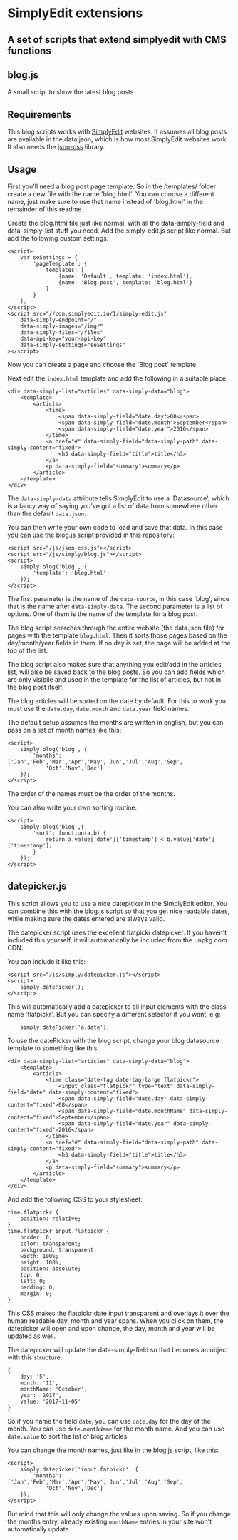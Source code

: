 # SimplyEdit extensions
## A set of scripts that extend simplyedit with CMS functions

## blog.js
A small script to show the latest blog posts

## Requirements

This blog scripts works with [SimplyEdit](https://simplyedit.io) websites. It assumes all blog posts are available in the data.json, which is how most SimplyEdit websites work.
It also needs the [json-css](https://github.com/SimplyEdit/json-css) library.

## Usage

First you'll need a blog post page template. So in the /templates/ folder 
create a new file with the name 'blog.html'. You can choose a different 
name, just make sure to use that name instead of 'blog.html' in the
remainder of this readme.

Create the blog.html file just like normal, with all the data-simply-field
and data-simply-list stuff you need. Add the simply-edit.js script like
normal. But add the following custom settings:

```
<script>
    var seSettings = {
        'pageTemplate': {
            templates: [
                {name: 'Default', template: 'index.html'},
                {name: 'Blog post', template: 'blog.html'}
            ]
        }
    };
</script>
<script src="//cdn.simplyedit.io/1/simply-edit.js"
    data-simply-endpoint="/"
    data-simply-images="/img/"
    data-simply-files="/files"
    data-api-key="your-api-key"
    data-simply-settings="seSettings"
></script>
```

Now you can create a page and choose the 'Blog post' template.

Next edit the `index.html` template and add the following in a suitable
place:

```
<div data-simply-list="articles" data-simply-data="blog">
    <template>
        <article>
            <time>
                <span data-simply-field="date.day">08</span>
                <span data-simply-field="date.month">September</span>
                <span data-simply-field="date.year">2016</span>
            </time>
            <a href="#" data-simply-field="data-simply-path" data-simply-content="fixed">
                <h3 data-simply-field="title">title</h3>
            </a>
            <p data-simply-field="summary">summary</p>
        </article>    
    </template>
</div>
```

The `data-simply-data` attribute tells SimplyEdit to use a 'Datasource',
which is a fancy way of saying you've got a list of data from somewhere
other than the default `data.json`. 

You can then write your own code to load and save that data. In this case
you can use the blog.js script provided in this repository:


```
<script src="/js/json-css.js"></script>
<script src="/js/simply/blog.js"></script>
<script>
    simply.blog('blog', {
        'template': 'blog.html'
    });
</script>
```

The first parameter is the name of the `data-source`, in this case 'blog',
since that is the name after `data-simply-data`. The second parameter is a
list of options. One of them is the name of the template for a blog post.

The blog script searches through the entire website (the data.json
file) for pages with the template `blog.html`. Then it sorts those pages
based on the day/month/year fields in them. If no day is set, the page will
be added at the top of the list.

The blog script also makes sure that anything you edit/add in the
articles list, will also be saved back to the blog posts. So you can add
fields which are only visibile and used in the template for the list of
articles, but not in the blog post itself.

The blog articles will be sorted on the date by default. For this to work
you must use the `date.day`, `date.month` and `date.year` field names.

The default setup assumes the months are written in english, but you can
pass on a list of month names like this:

```
<script>
    simply.blog('blog', {
        'months': ['Jan','Feb','Mar','Apr','May','Jun','Jul','Aug','Sep',
            'Oct','Nov','Dec']
    });
</script>
```

The order of the names must be the order of the months.

You can also write your own sorting routine:

```
<script>
    simply.blog('blog',{
        'sort': function(a,b) {
            return a.value['date']['timestamp'] < b.value['date']['timestamp'];
        }
    });
</script>
```

## datepicker.js

This script allows you to use a nice datepicker in the SimplyEdit editor. You 
can combine this with the blog.js script so that you get nice readable dates, while
making sure the dates entered are always valid.

The datepicker script uses the excellent flatpickr datepicker. If you haven't
included this yourself, it will automatically be included from the unpkg.com CDN.

You can include it like this:

```
<script src="/js/simply/datepicker.js"></script>
<script>
    simply.datePicker();
</script>
```

This will automatically add a datepicker to all input elements with the class name
'flatpickr'. But you can specify a different selector if you want, e.g:

```
    simply.datePicker('a.date');
```

To use the datePicker with the blog script, change your blog datasource template
to something like this:

```
<div data-simply-list="articles" data-simply-data="blog">
    <template>
        <article>
            <time class="date-tag date-tag-large flatpickr">
                <input class="flatpickr" type="text" data-simply-field="date" data-simply-content="fixed">
                <span data-simply-field="date.day" data-simply-content="fixed">08</span>
                <span data-simply-field="date.monthName" data-simply-content="fixed">September</span>
                <span data-simply-field="date.year" data-simply-content="fixed">2016</span>
            </time>
            <a href="#" data-simply-field="data-simply-path" data-simply-content="fixed">
                <h3 data-simply-field="title">title</h3>
            </a>
            <p data-simply-field="summary">summary</p>
        </article>    
    </template>
</div>
```

And add the following CSS to your stylesheet:

```
time.flatpickr {
    position: relative;
}
time.flatpickr input.flatpickr {
    border: 0;
    color: transparent;
    background: transparent;
    width: 100%;
    height: 100%;
    position: absolute;
    top: 0;
    left: 0;
    padding: 0;
    margin: 0;
}
```

This CSS makes the flatpickr date input transparent and overlays it over
the human readable day, month and year spans. When you click on them, the
datepicker will open and upon change, the day, month and year will be
updated as well. 

The datepicker will update the data-simply-field so that becomes an object
with this structure:

```
{
    day: '5',
    month: '11',
    monthName: 'October',
    year: '2017',
    value: '2017-11-05'
}
```

So if you name the field `date`, you can use `date.day` for the day of the
month. You can use `date.monthName` for the month name. And you can use
`date.value` to sort the list of blog articles.

You can change the month names, just like in the blog.js script, like this:

```
<script>
    simply.datepicker('input.fatpickr', {
        'months': ['Jan','Feb','Mar','Apr','May','Jun','Jul','Aug','Sep',
            'Oct','Nov','Dec']
    });
</script>
```

But mind that this will only change the values upon saving. So if you change
the months entry, already existing `monthName` entries in your site won't
automatically update.
